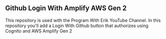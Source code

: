 ## Github Login With Amplify AWS Gen 2

This repository is used with the Program With Erik YouTube Channel. In this repository you'll add a Login With Github button that authorizes using Cognito and AWS Amplify Gen 2
